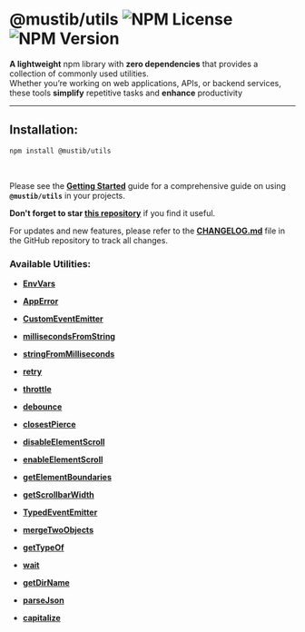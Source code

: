 # @mustib/utils ![NPM License](https://img.shields.io/npm/l/@mustib/utils) ![NPM Version](https://img.shields.io/npm/v/@mustib/utils)

**A lightweight** npm library with **zero dependencies** that provides a collection of commonly used utilities.<br/>
Whether you’re working on web applications, APIs, or backend services, these tools **simplify** repetitive tasks and **enhance** productivity

---

## Installation:

```bash
npm install @mustib/utils
```

<br/>

Please see the **[Getting Started](https://mustib.github.io/mustib-utils/start-guide/getting-started/)** guide for a comprehensive guide on using **`@mustib/utils`** in your projects.

**Don't forget to star [this repository](https://github.com/mustib/mustib-utils)** if you find it useful.

For updates and new features, please refer to the **[CHANGELOG.md](https://github.com/mustib/mustib-utils/blob/main/CHANGELOG.md)** file in the GitHub repository to track all changes.

### Available Utilities:

- **[EnvVars](https://mustib.github.io/mustib-utils/v2/utilities/node/envvars/)**
- **[AppError](https://mustib.github.io/mustib-utils/v2/utilities/common/apperror/)**
- **[CustomEventEmitter](https://mustib.github.io/mustib-utils/v2/utilities/common/customeventemitter/)**
- **[millisecondsFromString](https://mustib.github.io/mustib-utils/v2/utilities/common/millisecondsfromstring/)**
- **[stringFromMilliseconds](https://mustib.github.io/mustib-utils/v2/utilities/common/stringfrommilliseconds/)**
- **[retry](https://mustib.github.io/mustib-utils/v2/utilities/common/retry/)**

- **[throttle](https://mustib.github.io/mustib-utils/v2/utilities/common/throttle/)**
- **[debounce](https://mustib.github.io/mustib-utils/v2/utilities/common/debounce/)**
- **[closestPierce](https://mustib.github.io/mustib-utils/v2/utilities/browser/closestpierce/)**
- **[disableElementScroll](https://mustib.github.io/mustib-utils/v2/utilities/browser/disableelementscroll/)**
- **[enableElementScroll](https://mustib.github.io/mustib-utils/v2/utilities/browser/enableelementscroll/)**

- **[getElementBoundaries](https://mustib.github.io/mustib-utils/v2/utilities/browser/getelementboundaries/)**
- **[getScrollbarWidth](https://mustib.github.io/mustib-utils/v2/utilities/browser/getscrollbarwidth/)**
- **[TypedEventEmitter](https://mustib.github.io/mustib-utils/v2/utilities/node/typedeventemitter/)**
- **[mergeTwoObjects](https://mustib.github.io/mustib-utils/v2/utilities/common/mergetwoobjects/)**

- **[getTypeOf](https://mustib.github.io/mustib-utils/v2/utilities/common/gettypeof/)**
- **[wait](https://mustib.github.io/mustib-utils/v2/utilities/common/wait/)**
- **[getDirName](https://mustib.github.io/mustib-utils/v2/utilities/node/getdirname/)**
- **[parseJson](https://mustib.github.io/mustib-utils/v2/utilities/common/parsejson/)**
- **[capitalize](https://mustib.github.io/mustib-utils/v2/utilities/common/capitalize/)**
